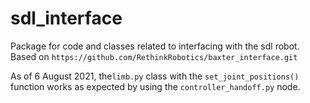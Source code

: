 # sdl_interface

Package for code and classes related to interfacing with the sdl robot. Based on `https://github.com/RethinkRobotics/baxter_interface.git`

As of 6 August 2021, the`limb.py` class with the `set_joint_positions()` function works as expected by using the `controller_handoff.py` node.

